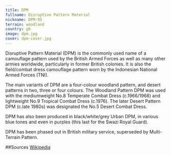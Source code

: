 ```yaml
---
title: DPM
fullname: Disruptive Pattern Material
nickname: DPM-95
terrain: woodland
country: gb
image: dpm.jpg
cover: dpm-cover.jpg
---
```

Disruptive Pattern Material (DPM) is the commonly used name of a camouflage pattern used by the British Armed Forces as well as many other armies worldwide, particularly in former British colonies. It is also the field/combat dress camouflage pattern worn by the Indonesian National Armed Forces (TNI).

The main variants of DPM are a four-colour woodland pattern, and desert patterns in two, three or four colours. The Woodland Pattern DPM was used with the mediumweight No.8 Temperate Combat Dress (c.1966/1968) and lightweight No.9 Tropical Combat Dress (c.1976). The later Desert Pattern DPM (c.late 1980s) was designated the No.5 Desert Combat Dress.

DPM has also been produced in black/white/grey Urban DPM, in various blue tones and even in purples (this last for the Swazi Royal Guard).

DPM has been phased out in British military service, superseded by Multi-Terrain Pattern.

##Sources
[Wikipedia](https://en.wikipedia.org/wiki/Disruptive_Pattern_Material)
